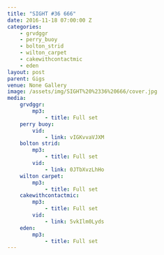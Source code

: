 ```yaml
---
title: "SIGHT #36 666"
date: 2016-11-18 07:00:00 Z
categories:
    - grvdggr
    - perry_buoy
    - bolton_strid
    - wilton_carpet
    - cakewithcontactmic
    - eden
layout: post
parent: Gigs
venue: None Gallery
image: /assets/img/SIGHT%20%2336%20666/cover.jpg
media:
    grvdggr:
        mp3:
            - title: Full set
    perry buoy:
        vid:
            - link: vIGKvvaVJXM
    bolton strid:
        mp3:
            - title: Full set
        vid:
            - link: 0JTbXvzLhHo
    wilton carpet:
        mp3:
            - title: Full set
    cakewithcontactmic:
        mp3:
            - title: Full set
        vid:
            - link: 5vkIlm0Lyds
    eden:
        mp3:
            - title: Full set
---
```


